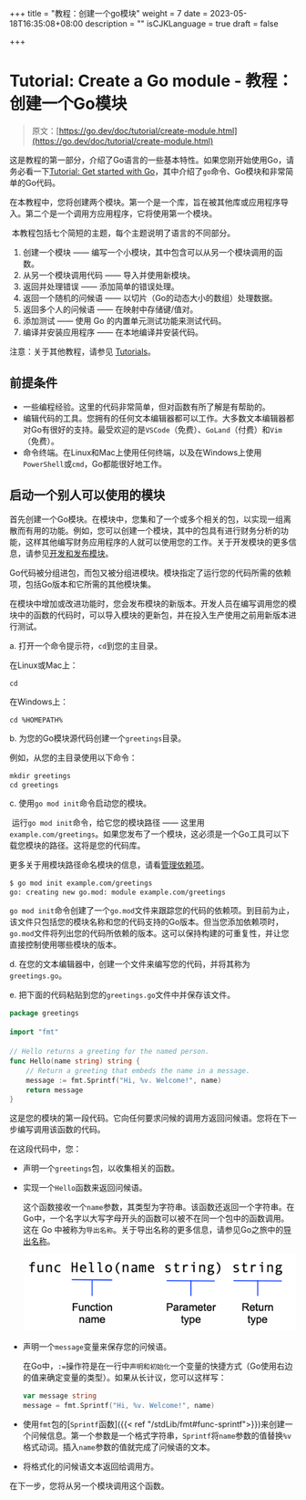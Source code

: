 +++
title = "教程：创建一个go模块"
weight = 7
date = 2023-05-18T16:35:08+08:00
description = ""
isCJKLanguage = true
draft = false

+++
# Tutorial: Create a Go module - 教程：创建一个Go模块

> 原文：[https://go.dev/doc/tutorial/create-module.html](https://go.dev/doc/tutorial/create-module.html)

​	这是教程的第一部分，介绍了Go语言的一些基本特性。如果您刚开始使用Go，请务必看一下[Tutorial: Get started with Go](../TutorialGetStartedWithGo)，其中介绍了`go`命令、Go模块和非常简单的Go代码。

​	在本教程中，您将创建两个模块。第一个是一个库，旨在被其他库或应用程序导入。第二个是一个调用方应用程序，它将使用第一个模块。

​	本教程包括七个简短的主题，每个主题说明了语言的不同部分。

1. 创建一个模块 —— 编写一个小模块，其中包含可以从另一个模块调用的函数。
2. 从另一个模块调用代码 —— 导入并使用新模块。
3. 返回并处理错误 —— 添加简单的错误处理。
4. 返回一个随机的问候语 —— 以切片（Go的动态大小的数组）处理数据。
5. 返回多个人的问候语 —— 在映射中存储键/值对。
6. 添加测试 —— 使用 Go 的内置单元测试功能来测试代码。
7. 编译并安装应用程序 —— 在本地编译并安装代码。

注意：关于其他教程，请参见 [Tutorials](../Tutorials)。

## 前提条件

- 一些编程经验。这里的代码非常简单，但对函数有所了解是有帮助的。
- 编辑代码的工具。您拥有的任何文本编辑器都可以工作。大多数文本编辑器都对Go有很好的支持。最受欢迎的是`VSCode`（免费）、`GoLand`（付费）和`Vim`（免费）。
- 命令终端。在Linux和Mac上使用任何终端，以及在Windows上使用`PowerShell`或`cmd`，Go都能很好地工作。

## 启动一个别人可以使用的模块

​	首先创建一个Go模块。在模块中，您集和了一个或多个相关的包，以实现一组离散而有用的功能。例如，您可以创建一个模块，其中的包具有进行财务分析的功能，这样其他编写财务应用程序的人就可以使用您的工作。关于开发模块的更多信息，请参见[开发和发布模块](../../UsingAndUnderstandingGo/DevelopingModules/DevelopingAndPublishingModules)。

​	Go代码被分组进包，而包又被分组进模块。模块指定了运行您的代码所需的依赖项，包括Go版本和它所需的其他模块集。

​	在模块中增加或改进功能时，您会发布模块的新版本。开发人员在编写调用您的模块中的函数的代码时，可以导入模块的更新包，并在投入生产使用之前用新版本进行测试。

a. 打开一个命令提示符，`cd`到您的主目录。

在Linux或Mac上：

```shell
cd
```

在Windows上：

```shell
cd %HOMEPATH%
```

b. 为您的Go模块源代码创建一个`greetings`目录。

例如，从您的主目录使用以下命令：

```shell
mkdir greetings
cd greetings
```

c. 使用`go mod init`命令启动您的模块。

​	运行`go mod init`命令，给它您的模块路径 —— 这里用`example.com/greetings`。如果您发布了一个模块，这必须是一个Go工具可以下载您模块的路径。这将是您的代码库。

更多关于用模块路径命名模块的信息，请看[管理依赖项](../../UsingAndUnderstandingGo/ManagingDependencies)。

```shell
$ go mod init example.com/greetings
go: creating new go.mod: module example.com/greetings
```

`go mod init`命令创建了一个`go.mod`文件来跟踪您的代码的依赖项。到目前为止，该文件只包括您的模块名称和您的代码支持的Go版本。但当您添加依赖项时，`go.mod`文件将列出您的代码所依赖的版本。这可以保持构建的可重复性，并让您直接控制使用哪些模块的版本。

d. 在您的文本编辑器中，创建一个文件来编写您的代码，并将其称为`greetings.go`。

e. 把下面的代码粘贴到您的`greetings.go`文件中并保存该文件。

```go title="greeting.go" linenums="1"
package greetings

import "fmt"

// Hello returns a greeting for the named person.
func Hello(name string) string {
    // Return a greeting that embeds the name in a message.
    message := fmt.Sprintf("Hi, %v. Welcome!", name)
    return message
}
```

​	这是您的模块的第一段代码。它向任何要求问候的调用方返回问候语。您将在下一步编写调用该函数的代码。

在这段代码中，您：

- 声明一个`greetings`包，以收集相关的函数。

- 实现一个`Hello`函数来返回问候语。

  ​	这个函数接收一个`name`参数，其类型为字符串。该函数还返回一个字符串。在Go中，一个名字以大写字母开头的函数可以被不在同一个包中的函数调用。这在 Go 中被称为`导出名称`。关于导出名称的更多信息，请参见Go之旅中的[导出名称](../../GoTour/Basics/PackagesVariablesAndFunctions#exported-names-导出名)。

  ![img](TutorialCreateAGoModule_img/function-syntax.png)
  
- 声明一个`message`变量来保存您的问候语。

  ​	在Go中，`:=`操作符是在一行中`声明和初始化`一个变量的快捷方式（Go使用右边的值来确定变量的类型）。如果从长计议，您可以这样写：

  ```go linenums="1"
  var message string
  message = fmt.Sprintf("Hi, %v. Welcome!", name)
  ```
  
- 使用`fmt`包的[`Sprintf`函数]({{< ref "/stdLib/fmt#func-sprintf">}})来创建一个问候信息。第一个参数是一个格式字符串，`Sprintf`将`name`参数的值替换`%v`格式动词。插入`name`参数的值就完成了问候语的文本。

- 将格式化的问候语文本返回给调用方。


在下一步，您将从另一个模块调用这个函数。